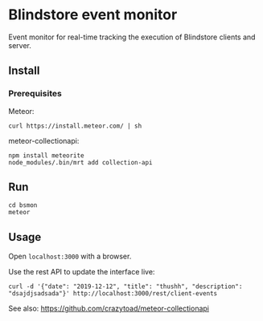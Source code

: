 # Blindstore event monitor

Event monitor for real-time tracking the execution of Blindstore clients and server.

## Install

### Prerequisites

Meteor:

    curl https://install.meteor.com/ | sh

meteor-collectionapi:

    npm install meteorite
    node_modules/.bin/mrt add collection-api

## Run

    cd bsmon
    meteor

## Usage

Open `localhost:3000` with a browser.

Use the rest API to update the interface live:

    curl -d '{"date": "2019-12-12", "title": "thushh", "description": "dsajdjsadsada"}' http://localhost:3000/rest/client-events

See also: https://github.com/crazytoad/meteor-collectionapi
